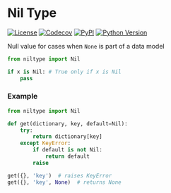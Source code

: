 # Nil Type

[![License](https://img.shields.io/github/license/nikitanovosibirsk/niltype.svg)](https://github.com/nikitanovosibirsk/niltype)
[![Codecov](https://img.shields.io/codecov/c/github/nikitanovosibirsk/niltype/master.svg)](https://codecov.io/gh/nikitanovosibirsk/niltype)
[![PyPI](https://img.shields.io/pypi/v/niltype.svg)](https://pypi.python.org/pypi/niltype/)
[![Python Version](https://img.shields.io/pypi/pyversions/niltype.svg)](https://pypi.python.org/pypi/niltype/)

Null value for cases when `None` is part of a data model

```python
from niltype import Nil

if x is Nil: # True only if x is Nil
    pass
```

### Example

```python
from niltype import Nil

def get(dictionary, key, default=Nil):
    try:
        return dictionary[key]
    except KeyError:
        if default is not Nil:
            return default
        raise

get({}, 'key')  # raises KeyError
get({}, 'key', None)  # returns None
```
